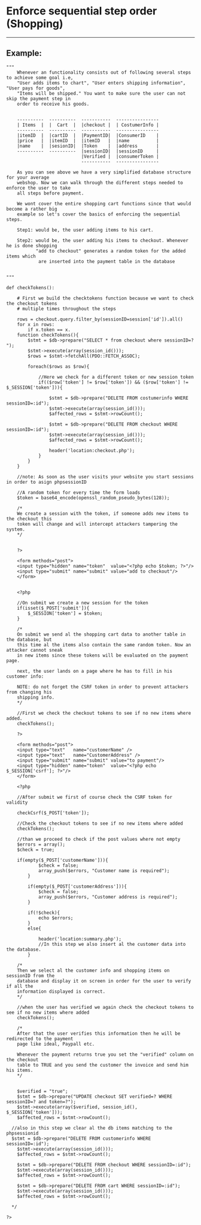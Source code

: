 # Enforce sequential step order (Shopping)
-------

## Example:


    """
    	Whenever an functionality consists out of following several steps to achieve some goal i.e,
    	"User adds items to chart", "User enters shipping information", "User pays for goods",
    	"Items will be shipped." You want to make sure the user can not skip the payment step in
    	order to receive his goods.
    

    	----------	----------  -----------  ----------------
    	| Items  |	|  Cart	 |	|checkout |	 | CostumerInfo	|
    	----------	----------  -----------	 ----------------
    	|itemID  |	|cartID  |	|PaymentID|  |ConsumerID    |
    	|price	 |	|itemID  |	|itemID   |	 |name          |
    	|name  	 |	|sesionID|	|Token    |	 |address	    |
    	----------	----------  |sessionID|  |sessionID   	|
    						    |Verified |  |consumerToken |
    							-----------	 ----------------		

    	As you can see above we have a very simplified database structure for your average
    	webshop. Now we can walk through the different steps needed to enforce the user to take
    	all steps before payment.

    	We wont cover the entire shopping cart functions since that would become a rather big
    	example so let's cover the basics of enforcing the sequential steps.

    	Step1: would be, the user adding items to his cart.

    	Step2: would be, the user adding his items to checkout. Whenever he is done shopping
    		   "add to checkout" generates a random token for the added items which
    		    are inserted into the payment table in the database


    """

    def checkTokens():

        # First we build the checktokens function because we want to check the checkout tokens
        # multiple times throughout the steps
    
        rows = checkout.query.filter_by(sessionID=session['id']).all()
        for x in rows:
            if x.token == x.
    	function checkTokens(){
    		$stmt = $db->prepare("SELECT * from checkout where sessionID=? ");
    		$stmt->execute(array(session_id()));
    		$rows = $stmt->fetchAll(PDO::FETCH_ASSOC);

    		foreach($rows as $row){

    			//Here we check for a different token or new session token
    			if(($row['token'] != $row['token']) && ($row['token'] != $_SESSION['token'])){

    				$stmt = $db->prepare("DELETE FROM costumerinfo WHERE sessionID=:id");
    				$stmt->execute(array(session_id()));
    				$affected_rows = $stmt->rowCount();

    				$stmt = $db->prepare("DELETE FROM checkout WHERE sessionID=:id");
    				$stmt->execute(array(session_id()));
    				$affected_rows = $stmt->rowCount();

    				header('location:checkout.php');
    			}
    		}
    	}

    	//note: As soon as the user visits your website you start sessions in order to asign phpsessionID

    	//A random token for every time the form loads
    	$token = base64_encode(openssl_random_pseudo_bytes(128));

    	/*
    	We create a session with the token, if someone adds new items to the checkout this
    	token will change and will intercept attackers tampering the system.
    	*/


    	?>

    	<form methods="post">
    	<input type="hidden" name="token"  value="<?php echo $token; ?>"/>
    	<input type="submit" name="submit" value="add to checkout"/>
    	</form>


    	<?php

    	//On submit we create a new session for the token
    	if(isset($_POST['submit']){
    		$_SESSION['token'] = $token;
    	}

    	/*
    	On submit we send al the shopping cart data to another table in the database, but
    	this time al the items also contain the same random token. Now an attacker cannot sneak
    	in new items since these tokens will be evaluated on the payment page.

    	next, the user lands on a page where he has to fill in his customer info:

    	NOTE: do not forget the CSRF token in order to prevent attackers from changing his
    	shipping info.
    	*/

    	//First we check the checkout tokens to see if no new items where added.
    	checkTokens();

    	?>

    	<form methods="post">
    	<input type="text"   name="customerName" />
    	<input type="text"   name="CustomerAddress" />
    	<input type="submit" name="submit" value="to payment"/>
    	<input type="hidden" name="token"  value="<?php echo $_SESSION['csrf']; ?>"/>
    	</form>

    	<?php

    	//After submit we first of course check the CSRF token for validity

    	checkCsrf($_POST['token']);

    	//Check the checkout tokens to see if no new items where added
    	checkTokens();  

    	//than we proceed to check if the post values where not empty
    	$errors = array();
    	$check = true;

    	if(empty($_POST['customerName'])){
    			$check = false;
    			array_push($errors, "Customer name is required");
    		}

    		if(empty($_POST['customerAddress'])){
    			$check = false;
    			array_push($errors, "Customer address is required");
    		}

            if(!$check){
            	echo $errors;
            }
            else{

            	header('location:summary.php');
            	//In this step we also insert al the customer data into the database.
            }

        /*
        Then we select al the customer info and shopping items on sessionID from the
        database and display it on screen in order for the user to verify if all the
        information displayed is correct.
        */

    	//when the user has verified we again check the checkout tokens to see if no new items where added
    	checkTokens();    

        /*
        After that the user verifies this information then he will be redirected to the payment
        page like ideal, Paypall etc.

        Whenever the payment returns true you set the "verified" column on the checkout
        table to TRUE and you send the customer the invoice and send him his items.
        */


    	$verified = "true";
    	$stmt = $db->prepare("UPDATE checkout SET verified=? WHERE sessionID=? and token=?");
    	$stmt->execute(array($verified, session_id(), $_SESSION['token']));
    	$affected_rows = $stmt->rowCount();

      //also in this step we clear al the db items matching to the phpsessionid
      $stmt = $db->prepare("DELETE FROM customerinfo WHERE sessionID=:id");
    	$stmt->execute(array(session_id()));
    	$affected_rows = $stmt->rowCount();

    	$stmt = $db->prepare("DELETE FROM checkout WHERE sessionID=:id");
    	$stmt->execute(array(session_id()));
    	$affected_rows = $stmt->rowCount();

    	$stmt = $db->prepare("DELETE FROM cart WHERE sessionID=:id");
    	$stmt->execute(array(session_id()));
    	$affected_rows = $stmt->rowCount();

      */

    ?>

